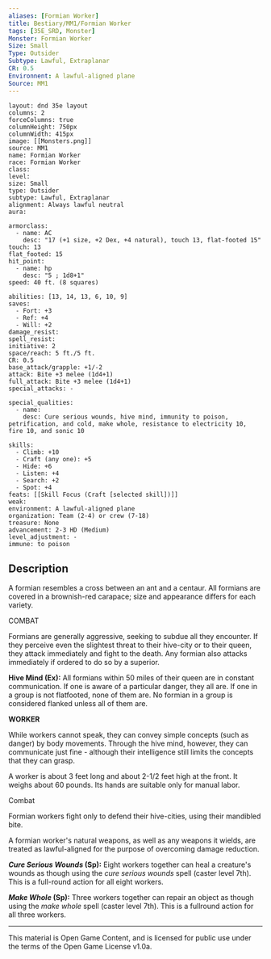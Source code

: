 ```yaml
---
aliases: [Formian Worker]
title: Bestiary/MM1/Formian Worker
tags: [35E_SRD, Monster]
Monster: Formian Worker
Size: Small
Type: Outsider
Subtype: Lawful, Extraplanar
CR: 0.5
Environnent: A lawful-aligned plane
Source: MM1
---
```


```statblock
layout: dnd 35e layout
columns: 2
forceColumns: true
columnHeight: 750px
columnWidth: 415px
image: [[Monsters.png]]
source: MM1
name: Formian Worker
race: Formian Worker
class: 
level: 
size: Small
type: Outsider
subtype: Lawful, Extraplanar
alignment: Always lawful neutral
aura: 

armorclass:
  - name: AC
    desc: "17 (+1 size, +2 Dex, +4 natural), touch 13, flat-footed 15"
touch: 13
flat_footed: 15
hit_point:
  - name: hp
    desc: "5 ; 1d8+1"
speed: 40 ft. (8 squares)

abilities: [13, 14, 13, 6, 10, 9]
saves:
  - Fort: +3
  - Ref: +4
  - Will: +2
damage_resist: 
spell_resist: 
initiative: 2
space/reach: 5 ft./5 ft.
CR: 0.5
base_attack/grapple: +1/-2
attack: Bite +3 melee (1d4+1)
full_attack: Bite +3 melee (1d4+1)
special_attacks: -

special_qualities:
  - name: 
    desc: Cure serious wounds, hive mind, immunity to poison, petrification, and cold, make whole, resistance to electricity 10, fire 10, and sonic 10

skills:
  - Climb: +10
  - Craft (any one): +5
  - Hide: +6
  - Listen: +4
  - Search: +2
  - Spot: +4
feats: [[Skill Focus (Craft [selected skill])]]
weak: 
environment: A lawful-aligned plane
organization: Team (2-4) or crew (7-18)
treasure: None
advancement: 2-3 HD (Medium)
level_adjustment: -
immune: to poison
```

## Description

<p>A formian resembles a cross between an ant and a centaur. All formians are covered in a brownish-red carapace; size and appearance differs for each variety.</p>
<p>COMBAT</p>
<p>Formians are generally aggressive, seeking to subdue all they encounter. If they perceive even the slightest threat to their hive-city or to their queen, they attack immediately and fight to the death. Any formian also attacks immediately if ordered to do so by a superior.</p>
<p>
            <b>Hive Mind (Ex):</b> All formians within 50 miles of their queen are in constant communication. If one is aware of a particular danger, they all are. If one in a group is not flatfooted, none of them are. No formian in a group is considered flanked unless all of them are.</p>
<p>
            <b>WORKER</b>
          </p>
<p>While workers cannot speak, they can convey simple concepts (such as danger) by body movements. Through the hive mind, however, they can communicate just fine - although their intelligence still limits the concepts that they can grasp.</p>
<p>A worker is about 3 feet long and about 2-1/2 feet high at the front. It weighs about 60 pounds. Its hands are suitable only for manual labor.</p>
<p>Combat</p>
<p>Formian workers fight only to defend their hive-cities, using their mandibled bite.</p>
<p>A formian worker's natural weapons, as well as any weapons it wields, are treated as lawful-aligned for the purpose of overcoming damage reduction.</p>
<p>
            <b>
              <i>Cure Serious Wounds</i> (Sp):</b> Eight workers together can heal a creature's wounds as though using the <i>cure serious wounds</i> spell (caster level 7th). This is a full-round action for all eight workers.</p>
<p>
            <b>
              <i>Make Whole</i> (Sp):</b> Three workers together can repair an object as though using the <i>make whole</i> spell (caster level 7th). This is a fullround action for all three workers.</p>

---

This material is Open Game Content, and is licensed for public use under
the terms of the Open Game License v1.0a.
